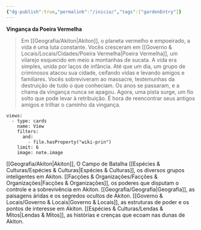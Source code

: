 ```yaml
---
{"dg-publish":true,"permalink":"/inicio/","tags":["gardenEntry"]}
---
```


**Vingança da Poeira Vermelha**

>  Em [[Geografia/Akiton\|Akiton]], o planeta vermelho e empoeirado, a vida é uma luta constante. Vocês cresceram em [[Governo & Locais/Locais/Cidades/Poeira Vermelha\|Poeira Vermelha]], um vilarejo esquecido em meio a montanhas de sucata. A vida era simples, unida por laços de infância. Até que um dia, um grupo de criminosos atacou sua cidade, ceifando vidas e levando amigos e familiares. Vocês sobreviveram ao massacre, testemunhas da destruição de tudo o que conheciam. Os anos se passaram, e a chama da vingança nunca se apagou. Agora, uma pista surge, um fio solto que pode levar à retribuição. É hora de reencontrar seus antigos amigos e trilhar o caminho da vingança.

```base
views:
  - type: cards
    name: View
    filters:
      and:
        - file.hasProperty("wiki-prin")
    limit: 6
    image: note.image

```

[[Geografia/Akiton\|Akiton]], O Campo de Batalha
[[Espécies & Culturas/Espécies & Culturas\|Espécies & Culturas]], os diversos grupos inteligentes em Akiton.
[[Facções & Organizações/Facções & Organizações\|Facções & Organizações]], os poderes que disputam o controle e a sobrevivência em Akiton.
[[Geografia/Geografia\|Geografia]], as paisagens áridas e os segredos ocultos de Akiton.
[[Governo & Locais/Governo & Locais\|Governo & Locais]], as estruturas de poder e os pontos de interesse em Akiton.
[[Espécies & Culturas/Lendas & Mitos\|Lendas & Mitos]], as histórias e crenças que ecoam nas dunas de Akiton.

